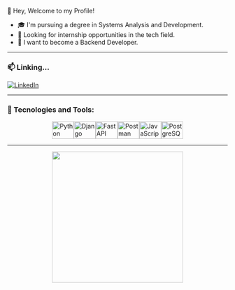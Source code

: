 👋 Hey, Welcome to my Profile!

- 🎓 I'm pursuing a degree in Systems Analysis and Development.
- 🚀 Looking for internship opportunities in the tech field.
- 📌 I want to become a Backend Developer. 
---

### 📫 Linking...
[![LinkedIn](https://img.shields.io/badge/-LinkedIn-%230077B5?style=for-the-badge&logo=linkedin&logoColor=white)](https://www.linkedin.com/in/pabloneri-link/)

---

### 🚀 Tecnologies and Tools:
<div style="display: flex; align-items: center; justify-content: center;">
  <img alt="Python" height="40" width="50" src="https://cdn.jsdelivr.net/gh/devicons/devicon/icons/python/python-original-wordmark.svg" />
  <img alt="Django" height="40" width="50" src="https://cdn.jsdelivr.net/gh/devicons/devicon@latest/icons/django/django-plain.svg" />
  <img alt="FastAPI" height="40" width="50" src="https://cdn.jsdelivr.net/gh/devicons/devicon@latest/icons/fastapi/fastapi-original.svg" />
  <img alt="Postman" height="40" width="50" src="https://cdn.jsdelivr.net/gh/devicons/devicon@latest/icons/postman/postman-original-wordmark.svg" />
  <img alt="JavaScript" height="40" width="50" src="https://cdn.jsdelivr.net/gh/devicons/devicon@latest/icons/javascript/javascript-original.svg" />
  <img alt="PostgreSQL" height="40" width="50" src="https://cdn.jsdelivr.net/gh/devicons/devicon@latest/icons/postgresql/postgresql-original-wordmark.svg"/>
</div>

---
<p align="center">
  <img src="https://github-readme-stats.vercel.app/api/top-langs/?username=PabloNeri66&layout=compact&theme=dark&langs_count=8" width="300px"/>
</p>

